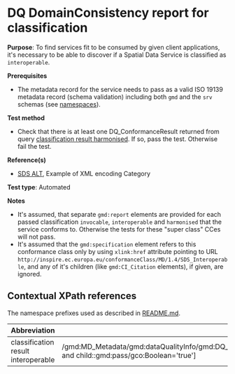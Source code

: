 # DQ DomainConsistency report for classification

**Purpose**: To find services fit to be consumed by given client applications, it's necessary to be able to
discover if a Spatial Data Service is classified as ```interoperable```.

**Prerequisites**

* The metadata record for the service needs to pass as a valid ISO 19139 metadata record (schema validation) including both ```gmd``` and the ```srv``` schemas (see [namespaces](README.md#namespaces)).

**Test method**

* Check that there is at least one DQ_ConformanceResult returned from query [classification result harmonised](#result_interoperable). If so, pass the test. Otherwise fail the test.

**Reference(s)**

* [SDS ALT](README.md#ref_SDS_ALT), Example of XML encoding Category

**Test type**: Automated

**Notes**

* It's assumed, that separate ```gmd:report``` elements are provided for each passed classification ```invocable```, ```interoperable``` and ```harmonised``` that the service conforms to. Otherwise the tests for these "super class" CCes will not pass.
* It's assumed that the ```gmd:specification``` element refers to this conformance class only by using ```xlink:href``` attribute pointing to URL ```http://inspire.ec.europa.eu/conformanceClass/MD/1.4/SDS_Interoperable```, and any of it's children (like ```gmd:CI_Citation``` elements), if given, are ignored.

## Contextual XPath references

The namespace prefixes used as described in [README.md](README.md#namespaces).

Abbreviation                                               |  XPath expression
---------------------------------------------------------- | -------------------------------------------------------------------------
classification result interoperable <a name="result_interoperable"></a> | /gmd:MD_Metadata/gmd:dataQualityInfo/gmd:DQ_DataQuality/gmd:report/gmd:DQ_DomainConsistency/gmd:result/gmd:DQ_ConformanceResult[child::gmd:specification/@xlink:href='http://inspire.ec.europa.eu/conformanceClass/MD/1.4/SDS_Interoperable' and child::gmd:pass/gco:Boolean='true']

